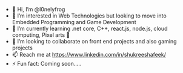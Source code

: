 - 👋 Hi, I’m @l0nelyfrog
- 👀 I’m interested in Web Technologies but looking to move into Embedded Programming and Game Development
- 🌱 I’m currently learning .net core, C++, react.js, node.js, cloud computing, Pixel arts 🐞
- 💞️ I’m looking to collaborate on front end projects and also gaming projects
- 📫 Reach me at https://www.linkedin.com/in/shukreeshafeek/
- ⚡ Fun fact: Coming soon.....

<!---
l0nelyfrog/l0nelyfrog is a ✨ special ✨ repository because its `README.md` (this file) appears on your GitHub profile.
You can click the Preview link to take a look at your changes.
--->
